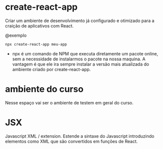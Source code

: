 # create-react-app #

Criar um ambiente de desenvolvimento já configurado e otimizado para a craição de aplicativos com React.

@exemplo
```bash
npx create-react-app meu-app
```

- npx é um comando de NPM  que executa diretamente um pacote online, sem a necessidade de instalarmos o pacote na nossa maquina. A vantagem é que ele ira sempre instalar a versão mais atualizada do ambiente criado por create-react-app.

# ambiente do curso #
Nesse espaço vai ser o  ambiente de testem em geral do curso.

# JSX #

Javascript XML / extension. Estende a sintaxe do Javascript introduzindo elementos como XML que são convertidos em funções de React.


